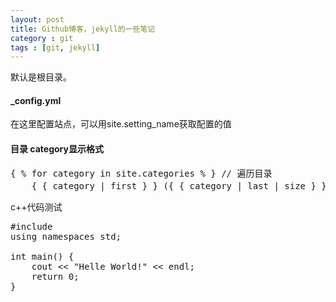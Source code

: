 ```yaml
---
layout: post
title: Github博客，jekyll的一些笔记
category : git 
tags : [git, jekyll]
---
```


默认是根目录。

#### _config.yml  
在这里配置站点，可以用site.setting_name获取配置的值  

#### 目录 category显示格式
<pre name=code class=jekyll>
{ % for category in site.categories % } // 遍历目录
	{ { category | first } } ({ { category | last | size } })  // 目录使用方法
</pre>

c++代码测试
<pre name=code class=cpp>
#include <iostream>
using namespaces std;

int main() {
	cout << "Helle World!" << endl;
	return 0;
}

</pre>

